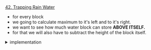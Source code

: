 [42. Trapping Rain Water](https://leetcode.com/problems/trapping-rain-water/)

- for every block
- we going to calculate maximum to it's left and to it's right. 
- we want to see how much water block can store **ABOVE ITSELF.**
- for that we will also have to subtract the height of the block itself. 

<details>
<summary> implementation </summary>

```cpp
#define vi vector<int> 

class Solution {
    public:
    int trap(vector<int>& height) {
        int n = height.size();
        
        vi mx_left(n);
        vi mx_right(n);
        
        mx_left[0] = height[0]; 
        mx_right[n - 1] = height[n - 1];
        
        for (int i = 1; i < n; i++) {
            mx_left[i] = max(height[i], mx_left[i - 1]);
        }
        
        for (int i = n - 2; i >= 0; i--) {
            mx_right[i] = max(height[i], mx_right[i + 1]);
        }
        
        int ans = 0; 
        for (int i = 0; i < n; i++) {
            ans += min(mx_left[i], mx_right[i]) - height[i];
        }
        
        return ans;
    }
};

```
</details>
